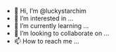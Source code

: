 - 👋 Hi, I’m @luckystarchim
- 👀 I’m interested in ...
- 🌱 I’m currently learning ...
- 💞️ I’m looking to collaborate on ...
- 📫 How to reach me ...

<!---
luckystarchim/luckystarchim is a ✨ special ✨ repository because its `README.md` (this file) appears on your GitHub profile.
You can click the Preview link to take a look at your changes.
--->
